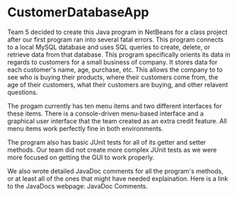 # CustomerDatabaseApp

Team 5 decided to create this Java program in NetBeans for a class project after our first program ran into several fatal errors.
This program connects to a local MySQL database and uses SQL queries to create, delete, or retrieve data from that database. This
program specifically orients its data in regards to customers for a small business of company. It stores data for each customer's
name, age, purchase, etc. This allows the company to to see who is buying their products, where their customers come from, the age
of their customers, what their customers are buying, and other relavent questions.

The progam currently has ten menu items and two different interfaces for these items. There is a console-driven menu-based interface and
a graphical user interface that the team created as an extra credit feature. All menu items work perfectly fine in both environments.

The program also has basic JUnit tests for all of its getter and setter methods. Our team did not create more complex JUnit tests as
we were more focused on getting the GUI to work properly.

We also wrote detailed JavaDoc comments for all the program's methods, or at least all of the ones that might have needed explaination. Here is a link to the JavaDocs webpage: <a link = https://team-5.github.io/CustomerDatabaseApp/>JavaDoc Comments</a>.
